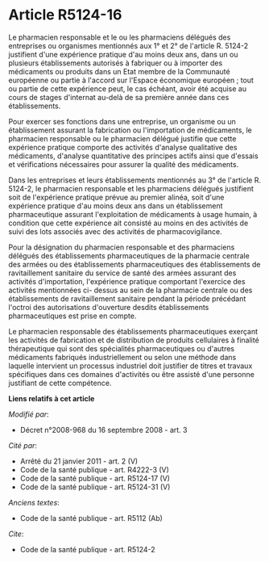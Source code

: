 # Article R5124-16

Le pharmacien responsable et le ou les pharmaciens délégués des entreprises ou organismes mentionnés aux 1° et 2° de
l'article R. 5124-2 justifient d'une expérience pratique d'au moins deux ans, dans un ou plusieurs établissements autorisés à
fabriquer ou à importer des médicaments ou produits dans un Etat membre de la Communauté européenne ou partie à l'accord sur
l'Espace économique européen ; tout ou partie de cette expérience peut, le cas échéant, avoir été acquise au cours de stages
d'internat au-delà de sa première année dans ces établissements. 

Pour exercer ses fonctions dans une entreprise, un organisme ou un établissement assurant la fabrication ou l'importation de
médicaments, le pharmacien responsable ou le pharmacien délégué justifie que cette expérience pratique comporte des activités
d'analyse qualitative des médicaments, d'analyse quantitative des principes actifs ainsi que d'essais et vérifications
nécessaires pour assurer la qualité des médicaments. 

Dans les entreprises et leurs établissements mentionnés au 3° de l'article R. 5124-2, le pharmacien responsable et les
pharmaciens délégués justifient soit de l'expérience pratique prévue au premier alinéa, soit d'une expérience pratique d'au
moins deux ans dans un établissement pharmaceutique assurant l'exploitation de médicaments à usage humain, à condition que
cette expérience ait consisté au moins en des activités de suivi des lots associés avec des activités de pharmacovigilance. 

Pour la désignation du pharmacien responsable et des pharmaciens délégués des établissements pharmaceutiques de la pharmacie
centrale des armées ou des établissements pharmaceutiques des établissements de ravitaillement sanitaire du service de santé
des armées assurant des activités d'importation, l'expérience pratique comportant l'exercice des activités mentionnées ci-
dessus au sein de la pharmacie centrale ou des établissements de ravitaillement sanitaire pendant la période précédant
l'octroi des autorisations d'ouverture desdits établissements pharmaceutiques est prise en compte.

Le pharmacien responsable des établissements pharmaceutiques exerçant les activités de fabrication et de distribution de
produits cellulaires à finalité thérapeutique qui sont des spécialités pharmaceutiques ou d'autres médicaments fabriqués
industriellement ou selon une méthode dans laquelle intervient un processus industriel doit justifier de titres et travaux
spécifiques dans ces domaines d'activités ou être assisté d'une personne justifiant de cette compétence.

**Liens relatifs à cet article**

_Modifié par_:

  - Décret n°2008-968 du 16 septembre 2008 - art. 3

_Cité par_:

  - Arrêté du 21 janvier 2011 - art. 2 (V)
  - Code de la santé publique - art. R4222-3 (V)
  - Code de la santé publique - art. R5124-17 (V)
  - Code de la santé publique - art. R5124-31 (V)

_Anciens textes_:

  - Code de la santé publique - art. R5112 (Ab)

_Cite_:

  - Code de la santé publique - art. R5124-2
